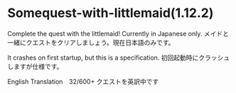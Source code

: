 # Somequest-with-littlemaid(1.12.2)
Complete the quest with the littlemaid! Currently in Japanese only.
メイドと一緒にクエストをクリアしましょう。現在日本語のみです。

It crashes on first startup, but this is a specification.
初回起動時にクラッシュしますが仕様です。

English Translation　32/600+
クエストを英訳中です

